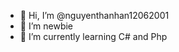 - 👋 Hi, I’m @nguyenthanhan12062001
- 👀 I’m newbie
- 🌱 I’m currently learning C# and Php


<!---
nguyenthanhan12062001/nguyenthanhan12062001 is a ✨ special ✨ repository because its `README.md` (this file) appears on your GitHub profile.
You can click the Preview link to take a look at your changes.
--->
